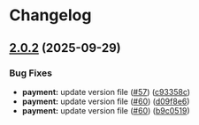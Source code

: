 # Changelog

## [2.0.2](https://github.com/iurii-galkin-sp/release-please-poc/compare/payment-v2.0.1...payment-v2.0.2) (2025-09-29)


### Bug Fixes

* **payment:** update version file ([#57](https://github.com/iurii-galkin-sp/release-please-poc/issues/57)) ([c93358c](https://github.com/iurii-galkin-sp/release-please-poc/commit/c93358c791d77803f30d4a1927421e487e9768d9))
* **payment:** update version file ([#60](https://github.com/iurii-galkin-sp/release-please-poc/issues/60)) ([d09f8e6](https://github.com/iurii-galkin-sp/release-please-poc/commit/d09f8e63e8d46e7955e0e825c009bdf1f1c62395))
* **payment:** update version file ([#60](https://github.com/iurii-galkin-sp/release-please-poc/issues/60)) ([b9c0519](https://github.com/iurii-galkin-sp/release-please-poc/commit/b9c05196b3e20a8b72a364f33386bd7fcde16470))
